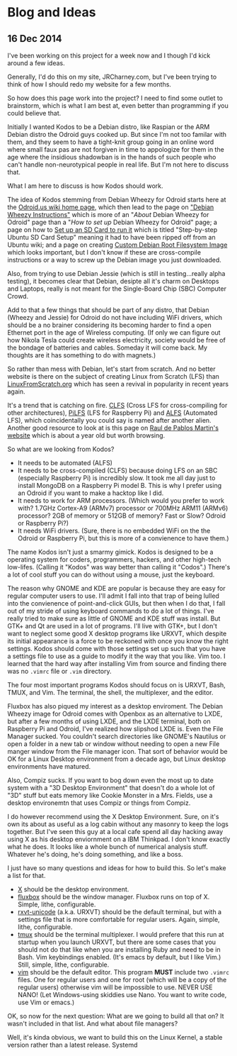# Blog and Ideas

## 16 Dec 2014

I've been working on this project for a week now and I though I'd kick around a few ideas.

Generally, I'd do this on my site, JRCharney.com, but I've been trying to think of how I should redo my website for a few months.

So how does this page work into the project?  I need to find some outlet to brainstorm, which is what I am best at, even better than programming if you could believe that.

Initially I wanted Kodos to be a Debian distro, like Raspian or the ARM Debian distro the Odroid guys cooked up.  But since I'm not too familar with them, and they seem to have a tight-knit group going in an online word where small faux pas are not forgiven in time to appologize for them in the age where the insidious shadowban is in the hands of such people who can't handle non-neurotypical people in real life.  But I'm not here to discuss that.

What I am here to discuss is how Kodos should work.

The idea of Kodos stemming from Debian Wheezy for Odroid starts here at the [Odroid.us wiki home page](http://odroid.us/mediawiki/index.php?title=Main_Page), which then lead to the page on ["Debian Wheezy Instructions"](http://odroid.us/mediawiki/index.php?title=Debian_Wheezy_Instructions) which is more of an "*About* Debian Wheezy for Odroid" page than a "*How to set up* Debian Wheezy for Odroid" page; a page on how to [Set up an SD Card to run it](http://odroid.us/mediawiki/index.php?title=Step-by-step_Ubuntu_SD_Card_Setup) which is titled "Step-by-step Ubuntu SD Card Setup" meaning it had to have been ripped off from an Ubuntu wiki; and a page on creating [Custom Debian Root Filesystem Image](http://odroid.us/mediawiki/index.php?title=Custom_Debian_Root_Filesystem_Image) which looks important, but I don't know if these are cross-compile instructions or a way to screw up the Debian image you just downloaded.

Also, from trying to use Debian Jessie (which is still in testing...really alpha testing), it becomes clear that Debian, desipte all it's charm on Desktops and Laptops, really is not meant for the Single-Board Chip (SBC) Computer Crowd.

Add to that a few things that should be part of any distro, that Debian (Wheezy and Jessie) for Odroid do not have including WiFi drivers, which should be a no brainer considering its becoming harder to find a open Ethernet port in the age of Wireless computing.  (If only we can figure out how Nikola Tesla could create wireless electricity, society would be free of the bondage of batteries and cables.  Someday it will come back.  My thoughts are it has something to do with magnets.)

So rather than mess with Debian, let's start from scratch.  And no better website is there on the subject of creating Linux from Scratch (LFS) than [LinuxFromScratch.org](http://linuxfromscratch.org/) which has seen a revival in popularity in recent years again.

It's a trend that is catching on fire.  [CLFS](http://trac.clfs.org/) (Cross LFS for cross-compiling for other architectures), [PiLFS](http://www.intestinate.com/pilfs/) (LFS for Raspberry Pi) and [ALFS](http://linuxfromscratch.org/alfs/) (Automated LFS), which coincidentally you could say is named after another alien.  Another good resource to look at is this page on [Raul de Pablos Martin's website](http://rdepablos.merlitec.com/mixed/clfs-arm-book) which is about a year old but worth browsing.

So what are we looking from Kodos?

* It needs to be automated (ALFS)
* It needs to be cross-compiled (CLFS) because doing LFS on an SBC (especially Raspberry Pi) is incredibly slow.  It took me all day just to install MongoDB on a Raspberry Pi model B.  This is why I prefer using an Odroid if you want to make a hacktop like I did.
* It needs to work for ARM processors. (Which would you prefer to work with? 1.7GHz Cortex-A9 (ARMv7) processor or 700MHz ARM11 (ARMv6) processor? 2GB of memory or 512GB of memory? Fast or Slow? Odroid or Raspberry Pi?)
* It needs WiFi drivers. (Sure, there is no embedded WiFi on the the Odroid or Raspberry Pi, but this is more of a convienence to have them.)

The name Kodos isn't just a smarmy gimick.  Kodos is designed to be a operating system for coders, programmers, hackers, and other high-tech low-lifes. (Calling it "Kodos" was way better than calling it "Codos".)  There's a lot of cool stuff you can do without using a mouse, just the keyboard.

The reason why GNOME and KDE are popular is because they are easy for regular computer users to use.  I'll admit I fall into that trap of being lulled into the convienence of point-and-click GUIs, but then when I do that, I fall out of my stride of using keyboard commands to do a lot of things.  I've really tried to make sure as little of GNOME and KDE stuff was install.  But GTK+ and Qt are used in a lot of programs.  I'll live with GTK+, but I don't want to neglect some good X desktop programs like URXVT, which despite its initial appearance is a force to be reckoned with once you know the right settings.  Kodos should come with those settings set up such that you have a settings file to use as a guide to modify it the way that you like.  Vim too.  I learned that the hard way after installing Vim from source and finding there was no `.vimrc` file or `.vim` directory.

The four most important programs Kodos should focus on is URXVT, Bash, TMUX, and Vim.  The terminal, the shell, the multiplexer, and the editor.

Fluxbox has also piqued my interest as a desktop enviroment.  The Debian Wheezy image for Odroid comes with Openbox as an alternative to LXDE, but after a few months of using LXDE, and the LXDE terminal, both on Raspberry Pi and Odroid, I've realized how slipshod LXDE is.  Even the File Manager sucked.  You couldn't search directories like GNOME's Nautilus or open a folder in a new tab or window without needing to open a new File manger window from the File manager icon.  That sort of behavior would be OK for a Linux Desktop environment from a decade ago, but Linux desktop environments have matured.

Also, Compiz sucks. If you want to bog down even the most up to date system with a "3D Desktop Environment" that doesn't do a whole lot of "3D" stuff but eats memory like Cookie Monster in a Mrs. Fields, use a desktop environemtn that uses Compiz or things from Compiz.

I do however recommend using the X Desktop Environment.  Sure, on it's own its about as useful as a log cabin without any masonry to keep the logs together.  But I've seen this guy at a local cafe spend all day hacking away using X as his desktop enviornment on a IBM Thinkpad.  I don't know exactly what he does.  It looks like a whole bunch of numerical analysis stuff.  Whatever he's doing, he's doing something, and like a boss.

I just have so many questions and ideas for how to build this.  So let's make a list for that.

* [X](http://www.x.org/) should be the desktop environment.
* [fluxbox](http://fluxbox.org/) should be the window manager. Fluxbox runs on top of X. Simple, lithe, configurable.
* [rxvt-unicode](http://software.schmorp.de/pkg/rxvt-unicode.html) (a.k.a. URXVT) should be the default terminal, but with a settings file that is more comfortable for regular users. Again, simple, lithe, configurable.
* [tmux](http://tmux.sourceforge.net/) should be the terminal multiplexer. I would prefere that this run at startup when you launch URXVT, but there are some cases that you should not do that like when you are installing Ruby and need to be in Bash.  Vim keybindings enabled. (It's emacs by default, but I like Vim.)  Still, simple, lithe, configurable.
* [vim](http://vim.org) should be the default editor.  This program **MUST** include two `.vimrc` files. One for regular users and one for root (which will be a copy of the regular users) otherwise vim will be impossible to use.  NEVER USE NANO! (Let Windows-using skiddies use Nano.  You want to write code, use Vim or emacs.)

OK, so now for the next question:  What are we going to build all that on?  It wasn't included in that list.  And what about file managers?

Well, it's kinda obvious, we want to build this on the Linux Kernel, a stable version rather than a latest release.  Systemd
